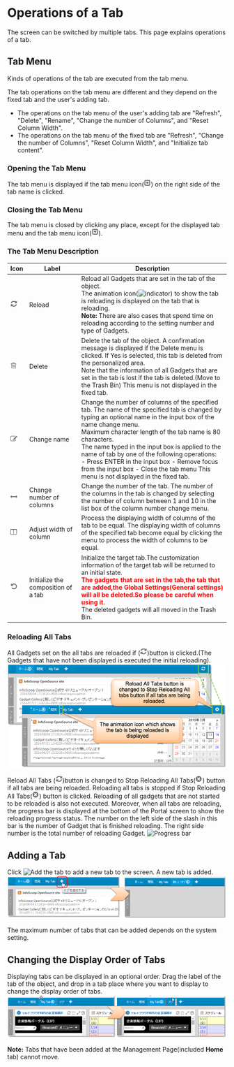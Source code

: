 # Operations of a Tab

The screen can be switched by multiple tabs. This page explains operations of a tab.

## Tab Menu

Kinds of operations of the tab are executed from the tab menu.

The tab operations on the tab menu are different and they depend on the fixed tab and the user's adding tab.
* The operations on the tab menu of the user's adding tab are "Refresh", "Delete", "Rename", "Change the number of Columns", and "Reset Column Width".
* The operations on the tab menu of the fixed tab are "Refresh", "Change the number of Columns", "Reset Column Width", and "Initialize tab content".

### Opening the Tab Menu

The tab menu is displayed if the tab menu icon(![Gadget Menu icon]) on the right side of the tab name is clicked.

### Closing the Tab Menu

The tab menu is closed by clicking any place, except for the displayed tab menu and the tab menu icon(![Gadget Menu icon]).

### The Tab Menu Description

<table>
    <thead>
        <tr>
            <th>Icon</th><th>Label</th><th>Description</th>
        </tr>
    </thead>
    <tbody>
        <tr>
            <td><img src="../../images/refresh.gif" alt="Reload icon"></td>
            <td>Reload</td>
            <td>
                Reload all Gadgets that are set in the tab of the object.<br>
                The animation icon(<img src="../../images/indicator.gif" alt="indicator">) to show the tab is reloading is displayed on the tab that is reloading.<br>
                <strong>Note:</strong> There are also cases that spend time on reloading according to the setting number and type of Gadgets.
            </td>
        </tr>
        <tr>
            <td><img src="../../images/trash.gif" alt="Delete icon"></td>
            <td>Delete</td>
            <td>
                Delete the tab of the object. A confirmation message is displayed if the Delete menu is clicked. If Yes is selected, this tab is deleted from the personalized area.<br>
                Note that the information of all Gadgets that are set in the tab is lost if the tab is deleted.(Move to the Trash Bin)
                This menu is not displayed in the fixed tab.
            </td>
        </tr>
        <tr>
            <td><img src="../../images/edit.gif" alt="Edit icon"></td>
            <td>Change name</td>
            <td>
                Change the number of columns of the specified tab. The name of the specified tab is changed by typing an optional name in the input box of the name change menu.<br>
                Maximum character length of the tab name is 80 characters.<br>
                The name typed in the input box is applied to the name of tab by one of the following operations:<br>
                - Press ENTER in the input box
                - Remove focus from the input box
                - Close the tab menu
                This menu is not displayed in the fixed tab.
            </td>
        </tr>
        <tr>
            <td><img src="../../images/changeColumn.gif" alt="Change Column Number"></td>
            <td>Change number of columns</td>
            <td>
                Change the number of the tab. The number of the columns in the tab is changed by selecting the number of column between 1 and 10 in the list box of the column number change menu.
            </td>
        </tr>
        <tr>
            <td><img src="../../images/changeColumn2.gif" alt="Adjust Column"></td>
            <td>Adjust width of column</td>
            <td>
                Process the displaying width of columns of the tab to be equal. The displaying width of columns of the specified tab become equal by clicking the menu to process the width of columns to be equal.
            </td>
        </tr>
        <tr>
            <td><img src="../../images/init_tab.gif" alt="Initialize icon"></td>
            <td>Initialize the composition of a tab</td>
            <td>
                Initialize the target tab.The customization information of the target tab will be returned to an initial state.<br>
                <span style="color: #ff0000;"><b>The gadgets that are set in the tab,the tab that are added,the Global Settings(General settings) will all be deleted.So please be careful when using it. </b></span><br>
                The deleted gadgets will all moved in the Trash Bin.
            </td>
        </tr>
    </tbody>
</table>


### Reloading All Tabs

All Gadgets set on the all tabs are reloaded if (![Refresh icon])button is clicked.(The Gadgets that have not been displayed is executed the initial reloading).
![Reloading all tab]

Reload All Tabs (![Refresh icon])button is changed to Stop Reloading All Tabs(![Stop icon]) button if all tabs are being reloaded. 
Reloading all tabs is stopped if Stop Reloading All Tabs(![Stop icon]) button is clicked. Reloading of all gadgets that are not started to be reloaded is also not executed. 
Moreover, when all tabs are reloading, the progress bar is displayed at the bottom of the Portal screen to show the reloading progress status. The number on the left side of the slash in this bar is the number of Gadget that is finished reloading. The right side number is the total number of reloading Gadget.
![Progress bar]

## Adding a Tab

Click ![Add the tab] to add a new tab to the screen. A new tab is added.
![Adding the tab]

The maximum number of tabs that can be added depends on the system setting.

## Changing the Display Order of Tabs

Displaying tabs can be displayed in an optional order.
Drag the label of the tab of the object, and drop in a tab place where you want to display to change the display order of tabs.
![Changing the Display Order]

**Note:** Tabs that have been added at the Management Page(included **Home** tab) cannot move.


[Reloading all tab]: images/user-panel/operations-of-a-tab-1.png
[Add the tab]: images/user-panel/operations-of-a-tab-4.png
[Adding the tab]: images/user-panel/operations-of-a-tab-2.png
[Changing the Display Order]: images/user-panel/operations-of-a-tab-3.png
[Gadget Menu icon]: ../../images/show_hidden_icons.gif
[Progress bar]: ../../images/all_refresh_progress.png
[Refresh icon]: ../../images/refresh.gif
[Stop icon]: ../../images/stop.gif
